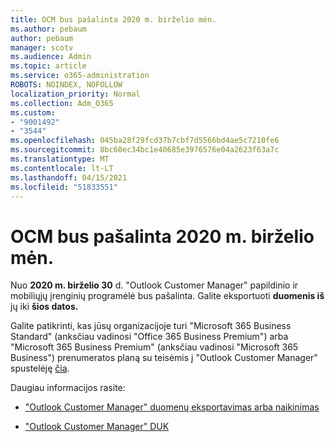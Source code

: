 ```yaml
---
title: OCM bus pašalinta 2020 m. birželio mėn.
ms.author: pebaum
author: pebaum
manager: scotv
ms.audience: Admin
ms.topic: article
ms.service: o365-administration
ROBOTS: NOINDEX, NOFOLLOW
localization_priority: Normal
ms.collection: Adm_O365
ms.custom:
- "9001492"
- "3544"
ms.openlocfilehash: 045ba28f29fcd37b7cbf7d5566bd4ae5c7210fe6
ms.sourcegitcommit: 8bc60ec34bc1e40685e3976576e04a2623f63a7c
ms.translationtype: MT
ms.contentlocale: lt-LT
ms.lasthandoff: 04/15/2021
ms.locfileid: "51833551"
---
```

# <a name="ocm-to-be-retired-june-2020"></a>OCM bus pašalinta 2020 m. birželio mėn.


Nuo **2020 m. birželio 30** d. "Outlook Customer Manager" papildinio ir mobiliųjų įrenginių programėlė bus pašalinta. Galite eksportuoti **duomenis iš** jų iki **šios datos.**  

Galite patikrinti, kas jūsų organizacijoje turi "Microsoft 365 Business Standard" (anksčiau vadinosi "Office 365 Business Premium") arba "Microsoft 365 Business Premium" (anksčiau vadinosi "Microsoft 365 Business") prenumeratos planą su teisėmis į "Outlook Customer Manager" spustelėję [čia](https://admin.microsoft.com/AdminPortal/Home?ref=/users).

Daugiau informacijos rasite:

- ["Outlook Customer Manager" duomenų eksportavimas arba naikinimas](https://support.office.com/article/1a421cb4-e8de-4b44-bfb8-710b92820439)

- ["Outlook Customer Manager" DUK](https://techcommunity.microsoft.com/t5/outlook-customer-manager/faq-frequently-asked-questions-about-outlook-customer-manager/m-p/29680)
